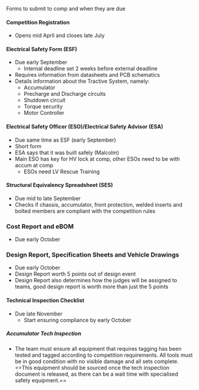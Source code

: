 
Forms to submit to comp and when they are due

#### Competition Registration
- Opens mid April and closes late July

#### Electrical Safety Form (ESF)
- Due early September
	- Internal deadline set 2 weeks before external deadline 
- Requires information from datasheets and PCB schematics
- Details information about the Tractive System, namely:
	- Accumulator
	- Precharge and Discharge circuits
	- Shutdown circuit
	- Torque security
	- Motor Controller

#### Electrical Safety Officer (ESO)/Electrical Safety Advisor (ESA)
- Due same time as ESF (early September) 
- Short form
- ESA says that it was built safely (Malcolm)
- Main ESO has key for HV lock at comp, other ESOs need to be with accum at comp
	- ESOs need LV Rescue Training

#### Structural Equivalency Spreadsheet (SES)
- Due mid to late September
- Checks if chassis, accumulator, front protection, welded inserts and bolted members are compliant with the competition rules

### Cost Report and eBOM
- Due early October 

### Design Report, Specification Sheets and Vehicle Drawings
- Due early October
- Design Report worth 5 points out of design event
- Design Report also determines how the judges will be assigned to teams, good design report is worth more than just the 5 points

#### Technical Inspection Checklist
- Due late November 
	- Start ensuring compliance by early October

##### Accumulator Tech Inspection
- The team must ensure all equipment that requires tagging has been tested and tagged according to competition requirements. All tools must be in good condition with no visible damage and all sets complete. ==This equipment should be sourced once the tech inspection document is released, as there can be a wait time with specialised safety equipment.==
